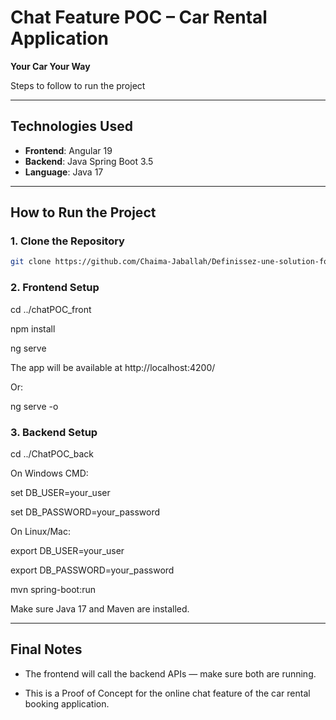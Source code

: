 # Chat Feature POC – Car Rental Application  
**Your Car Your Way**

Steps to follow to run the project

---

## Technologies Used

- **Frontend**: Angular 19  
- **Backend**: Java Spring Boot 3.5  
- **Language**: Java 17  

---

## How to Run the Project

### 1. Clone the Repository

```bash
git clone https://github.com/Chaima-Jaballah/Definissez-une-solution-fonctionnelle-et-concevez-l-architecture-d-une-application.git
```

### 2. Frontend Setup

cd ../chatPOC_front

npm install

ng serve

The app will be available at http://localhost:4200/

Or:

ng serve -o



### 3. Backend Setup

cd ../ChatPOC_back


On Windows CMD:

set DB_USER=your_user

set DB_PASSWORD=your_password


On Linux/Mac:

export DB_USER=your_user

export DB_PASSWORD=your_password

mvn spring-boot:run

Make sure Java 17 and Maven are installed.

---
## Final Notes

- The frontend will call the backend APIs — make sure both are running.

- This is a Proof of Concept for the online chat feature of the car rental booking application.
